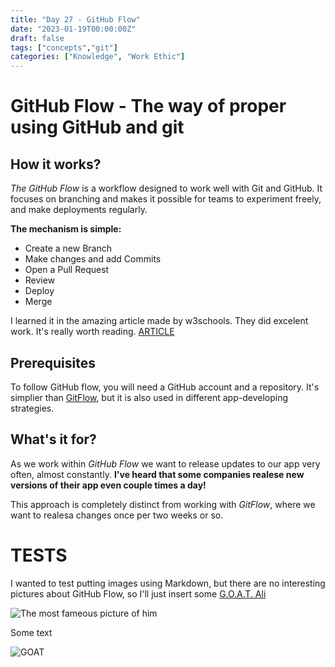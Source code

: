 ```yaml
---
title: "Day 27 - GitHub Flow"
date: "2023-01-19T00:00:00Z"
draft: false
tags: ["concepts","git"]
categories: ["Knowledge", "Work Ethic"]
---
```


# GitHub Flow - The way of proper using GitHub and git

## How it works?

*The GitHub Flow* is a workflow designed to work well with Git and GitHub.
It focuses on branching and makes it possible for teams to experiment freely, and make deployments regularly.

**The mechanism is simple:** 
- Create a new Branch
- Make changes and add Commits
- Open a Pull Request
- Review
- Deploy
- Merge

I learned it in the amazing article made by w3schools. They did excelent work. It's really worth reading. 
[ARTICLE](https://www.w3schools.com/git/git_github_flow.asp?remote=github "ARTICLE")

## Prerequisites

To follow GitHub flow, you will need a GitHub account and a repository. It's simplier than [GitFlow](https://simondev.win/posts/026/#gitflow---okay-we-have-git-but-we-also-need-flow "Git Flow article"), but it is also used in different app-developing strategies.

## What's it for?

As we work within *GitHub Flow* we want to release updates to our app very often, almost constantly. **I've heard that some companies realese new versions of their app even couple times a day!**

This approach is completely distinct from working with *GitFlow*, where we want to realesa changes once per two weeks or so.

# TESTS

I wanted to test putting images using Markdown, but there are no interesting pictures about GitHub Flow, so I'll just insert some [G.O.A.T. Ali](https://pl.wikipedia.org/wiki/Muhammad_Ali_(ameryka%C5%84ski_bokser) "Ali Wiki")

![The most fameous picture of him](027img1.JPG)

Some text

![GOAT](027img2.JPG)

